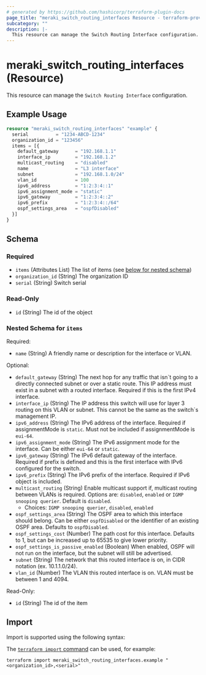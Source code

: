 ```yaml
---
# generated by https://github.com/hashicorp/terraform-plugin-docs
page_title: "meraki_switch_routing_interfaces Resource - terraform-provider-meraki"
subcategory: ""
description: |-
  This resource can manage the Switch Routing Interface configuration.
---
```


# meraki_switch_routing_interfaces (Resource)

This resource can manage the `Switch Routing Interface` configuration.

## Example Usage

```terraform
resource "meraki_switch_routing_interfaces" "example" {
  serial          = "1234-ABCD-1234"
  organization_id = "123456"
  items = [{
    default_gateway      = "192.168.1.1"
    interface_ip         = "192.168.1.2"
    multicast_routing    = "disabled"
    name                 = "L3 interface"
    subnet               = "192.168.1.0/24"
    vlan_id              = 100
    ipv6_address         = "1:2:3:4::1"
    ipv6_assignment_mode = "static"
    ipv6_gateway         = "1:2:3:4::2"
    ipv6_prefix          = "1:2:3:4::/64"
    ospf_settings_area   = "ospfDisabled"
  }]
}
```

<!-- schema generated by tfplugindocs -->
## Schema

### Required

- `items` (Attributes List) The list of items (see [below for nested schema](#nestedatt--items))
- `organization_id` (String) The organization ID
- `serial` (String) Switch serial

### Read-Only

- `id` (String) The id of the object

<a id="nestedatt--items"></a>
### Nested Schema for `items`

Required:

- `name` (String) A friendly name or description for the interface or VLAN.

Optional:

- `default_gateway` (String) The next hop for any traffic that isn`t going to a directly connected subnet or over a static route. This IP address must exist in a subnet with a routed interface. Required if this is the first IPv4 interface.
- `interface_ip` (String) The IP address this switch will use for layer 3 routing on this VLAN or subnet. This cannot be the same as the switch`s management IP.
- `ipv6_address` (String) The IPv6 address of the interface. Required if assignmentMode is `static`. Must not be included if assignmentMode is `eui-64`.
- `ipv6_assignment_mode` (String) The IPv6 assignment mode for the interface. Can be either `eui-64` or `static`.
- `ipv6_gateway` (String) The IPv6 default gateway of the interface. Required if prefix is defined and this is the first interface with IPv6 configured for the switch.
- `ipv6_prefix` (String) The IPv6 prefix of the interface. Required if IPv6 object is included.
- `multicast_routing` (String) Enable multicast support if, multicast routing between VLANs is required. Options are: `disabled`, `enabled` or `IGMP snooping querier`. Default is `disabled`.
  - Choices: `IGMP snooping querier`, `disabled`, `enabled`
- `ospf_settings_area` (String) The OSPF area to which this interface should belong. Can be either `ospfDisabled` or the identifier of an existing OSPF area. Defaults to `ospfDisabled`.
- `ospf_settings_cost` (Number) The path cost for this interface. Defaults to 1, but can be increased up to 65535 to give lower priority.
- `ospf_settings_is_passive_enabled` (Boolean) When enabled, OSPF will not run on the interface, but the subnet will still be advertised.
- `subnet` (String) The network that this routed interface is on, in CIDR notation (ex. 10.1.1.0/24).
- `vlan_id` (Number) The VLAN this routed interface is on. VLAN must be between 1 and 4094.

Read-Only:

- `id` (String) The id of the item

## Import

Import is supported using the following syntax:

The [`terraform import` command](https://developer.hashicorp.com/terraform/cli/commands/import) can be used, for example:

```shell
terraform import meraki_switch_routing_interfaces.example "<organization_id>,<serial>"
```
